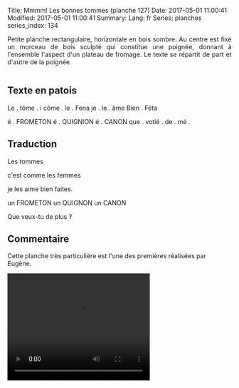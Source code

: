 Title: Mmmm! Les bonnes tommes (planche 127)
Date: 2017-05-01 11:00:41
Modified: 2017-05-01 11:00:41
Summary: 
Lang: fr
Series: planches
series_index: 134

<p style="text-align:justify;">Petite planche rectangulaire, horizontale en bois sombre. Au centre est fixé un morceau de bois sculpté qui constitue une poignée, donnant à l'ensemble l'aspect d'un plateau de fromage. Le texte se répartit de part et d'autre de la poignée.</p>

<figure class="image-block" style="float: center;">
  <img alt="" src="{static}/images/planche_127.png">
  <figcaption style="max-width: 680px"></figcaption>
</figure>


## Texte en patois
Le . tôme . i  côme . le . Fena  je . le . âme  Bien . Féta

é . FROMETON  é . QUIGNION  é . CANON  que . votié  . de . mé  .


## Traduction
Les tommes

c'est comme les femmes

je les aime bien faites.



 un FROMETON
un  QUIGNON
un CANON

 Que veux-tu de plus ?

## Commentaire
 Cette planche très particulière est l'une des premières réalisées par Eugène.



<video width="320" height="240" controls>
  <source src="https://d1njpgd0ygatdn.cloudfront.net/video_127-2.mp4" type="video/mp4">
</video>

